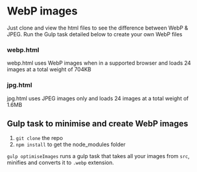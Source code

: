 # WebP images

Just clone and view the html files to see the difference between WebP & JPEG. Run the Gulp task detailed below to create your own WebP files

### webp.html

webp.html uses WebP images when in a supported browser and loads 24 images at a total weight of 704KB

### jpg.html

jpg.html uses JPEG images only and loads 24 images at a total weight of 1.6MB

## Gulp task to minimise and create WebP images

1. `git clone` the repo
2. `npm install` to get the node_modules folder

`gulp optimiseImages` runs a gulp task that takes all your images from `src`, minifies and converts it to `.webp` extension.
